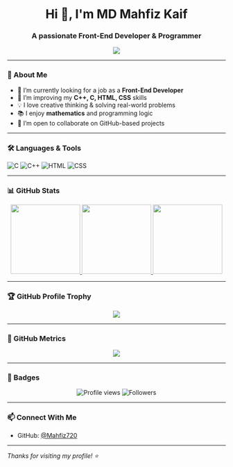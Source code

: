 <h1 align="center">Hi 👋, I'm MD Mahfiz Kaif </h1>
<h3 align="center">A passionate Front-End Developer & Programmer</h3>

<p align="center">
  <img src="https://readme-typing-svg.herokuapp.com?font=Fira+Code&duration=3000&pause=1000&color=3B82F6&center=true&vCenter=true&lines=I+love+Problem+Solving;Creative+Thinker+%26+Math+Enthusiast;Frontend+Developer+%26+Coder;Always+learning+new+things" />
</p>

---

### 💫 About Me

- 🔭 I’m currently looking for a job as a **Front-End Developer**
- 🌱 I’m improving my **C++, C, HTML, CSS** skills
- 💡 I love creative thinking & solving real-world problems
- 📚 I enjoy **mathematics** and programming logic
- 🤝 I’m open to collaborate on GitHub-based projects

---

### 🛠️ Languages & Tools

![C](https://img.shields.io/badge/-C-333?style=flat-square&logo=c)
![C++](https://img.shields.io/badge/-C++-333?style=flat-square&logo=c%2B%2B&logoColor=blue)
![HTML](https://img.shields.io/badge/-HTML5-333?style=flat-square&logo=html5)
![CSS](https://img.shields.io/badge/-CSS3-333?style=flat-square&logo=css3&logoColor=1572B6)

---

### 📊 GitHub Stats

<div align="center">

<a href="https://github.com/Mahfiz720">
  <img height="160" src="https://github-readme-stats.vercel.app/api?username=Mahfiz720&show_icons=true&theme=default&hide_border=false&bg_color=00000000" />
</a>

<a href="https://github.com/Mahfiz720">
  <img height="160" src="https://github-readme-stats.vercel.app/api/top-langs/?username=Mahfiz720&layout=compact&theme=default&hide_border=false&bg_color=00000000" />
</a>

<a href="https://github.com/Mahfiz720">
  <img height="160" src="https://streak-stats.demolab.com/?user=Mahfiz720&theme=default&hide_border=false&bg_color=00000000" />
</a>

</div>

---

### 🏆 GitHub Profile Trophy

<p align="center">
  <img src="https://github-profile-trophy.vercel.app/?username=Mahfiz720&theme=flat&no-bg=true&no-frame=true" />
</p>

---

### 🧮 GitHub Metrics

<p align="center">
  <img src="https://github-profile-summary-cards.vercel.app/api/cards/profile-details?username=Mahfiz720&theme=github_dark" />
</p>

---

### 📌 Badges

<p align="center">
  <img src="https://komarev.com/ghpvc/?username=Mahfiz720&style=flat-square&color=blue" alt="Profile views"/>
  <img src="https://img.shields.io/github/followers/Mahfiz720?style=social" alt="Followers"/>
</p>

---

### 📫 Connect With Me

- GitHub: [@Mahfiz720](https://github.com/Mahfiz720)

---

_Thanks for visiting my profile! ⭐_
